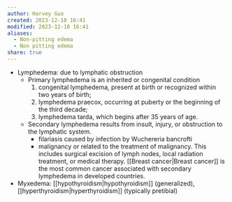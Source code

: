 ```yaml
---
author: Harvey Guo
created: 2023-12-18 16:41
modified: 2023-12-18 16:41
aliases:
  - Non-pitting edema
  - Non pitting edema
share: true
---
```


- Lymphedema: due to lymphatic obstruction
	- Primary lymphedema is an inherited or congenital condition 
		1. congenital lymphedema, present at birth or recognized within two years of birth; 
		2. lymphedema praecox, occurring at puberty or the beginning of the third decade;
		3. lymphedema tarda, which begins after 35 years of age. 
	- Secondary lymphedema results from insult, injury, or obstruction to the lymphatic system. 
		- filariasis caused by infection by Wuchereria bancrofti
		- malignancy or related to the treatment of malignancy. This includes surgical excision of lymph nodes, local radiation treatment, or medical therapy. [[Breast cancer|Breast cancer]] is the most common cancer associated with secondary lymphedema in developed countries.
- Myxedema: [[hypothyroidism|hypothyroidism]] (generalized), [[hyperthyroidism|hyperthyroidism]] (typically pretibial)